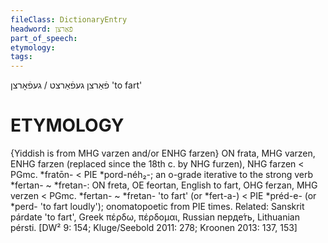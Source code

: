 ```yaml
---
fileClass: DictionaryEntry
headword: פֿאַרצן
part_of_speech: 
etymology: 
tags: 
---
```

פֿאַרצן
געפֿאַרצט / געפֿאָרצן
'to fart'

ETYMOLOGY
===========
{Yiddish is from MHG varzen and/or ENHG farzen}
ON frata, MHG varzen, ENHG farzen (replaced since the 18th c. by NHG furzen), NHG farzen < PGmc. *fratōn- < PIE *pord-néh₂-; an o-grade iterative to the strong verb *fertan- ~ *fretan-:
ON freta, OE feortan, English to fart, OHG ferzan, MHG verzen < PGmc. *fertan- ~ *fretan- 'to fart' (or *fert-a-) < PIE *préd-e- (or *perd- 'to fart loudly'); onomatopoetic from PIE times.
Related: Sanskrit párdate 'to fart', Greek πέρδω, πέρδομαι, Russian перде́ть, Lithuanian pérsti.
[DW² 9: 154; Kluge/Seebold 2011: 278; Kroonen 2013: 137, 153]